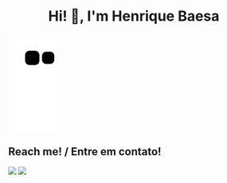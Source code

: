<h1 align="center">Hi! 👋, I'm Henrique Baesa</h1>

![Snake animation](https://github.com/HenriqueBaesa/HenriqueBaesa/blob/output/github-contribution-grid-snake.svg)

## Reach me! / Entre em contato!
<div>
   <a href="https://www.linkedin.com/in/henrique-luis-baesa-6331a9207" target="_blank"><img src="https://img.shields.io/badge/-LinkedIn-%230077B5?style=for-the-badge&logo=linkedin&logoColor=white" target="_blank"></a> 
   <a href = "mailto:henriquebaesa@gmail.com"><img src="https://img.shields.io/badge/-Gmail-%23333?style=for-the-badge&logo=gmail" target="_blank"></a>
</div>
